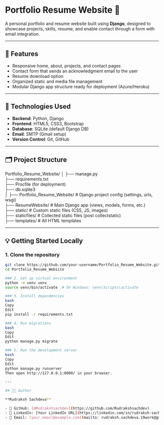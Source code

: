 # Portfolio Resume Website 🎯

A personal portfolio and resume website built using **Django**, designed to showcase projects, skills, resume, and enable contact through a form with email integration.

---

## 📌 Features

- Responsive home, about, projects, and contact pages
- Contact form that sends an acknowledgment email to the user
- Resume download option
- Organized static and media file management
- Modular Django app structure ready for deployment (Azure/Heroku)

---

## 🚀 Technologies Used

- **Backend**: Python, Django
- **Frontend**: HTML5, CSS3, Bootstrap
- **Database**: SQLite (default Django DB)
- **Email**: SMTP (Gmail setup)
- **Version Control**: Git, GitHub

---

## 🗂️ Project Structure

Portfolio_Resume_Website/
│
├── manage.py <br>
├── requirements.txt <br>
├── Procfile (for deployment) <br>
├── db.sqlite3 <br>
│
├── Portfolio_Resume_Website/ # Django project config (settings, urls, wsgi) <br>
├── ResumeWebsite/ # Main Django app (views, models, forms, etc.) <br>
├── static/ # Custom static files (CSS, JS, images) <br>
├── staticfiles/ # Collected static files (post collectstatic) <br>
├── templates/ # All HTML templates <br>


---

## 💡 Getting Started Locally

### 1. Clone the repository
```bash
git clone https://github.com/your-username/Portfolio_Resume_Website.git
cd Portfolio_Resume_Website

### 2. Set up virtual environment
python -m venv venv
source venv/bin/activate  # On Windows: venv\Scripts\activate

### 3. Install dependencies
bash
Copy
Edit
pip install -r requirements.txt

### 4. Run migrations
bash
Copy
Edit
python manage.py migrate

### 5. Run the development server
bash
Copy
Edit
python manage.py runserver
Then open http://127.0.0.1:8000/ in your browser.

---

## 👨‍💻 Author

**Rudraksh Sachdeva**

- 🔗 GitHub: [@Rudrakshsachdev](https://github.com/Rudrakshsachdev)
- 💼 LinkedIn: [Your LinkedIn URL](https://linkedin.com/in/rudraksh-sachdeva)
- 📧 Email: [your.email@example.com](mailto: rudraksh.sachdeva.19work@gmail.com)
